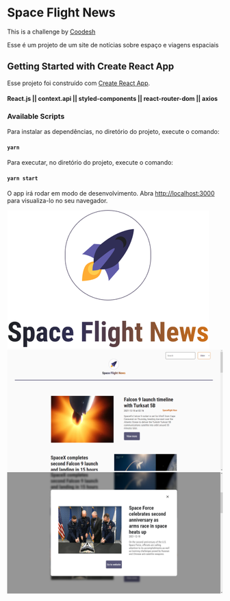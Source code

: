 # Space Flight News

This is a challenge by [Coodesh](https://coodesh.com/)

Esse é um projeto de um site de notícias sobre espaço e viagens espaciais

## Getting Started with Create React App

Esse projeto foi construído com [Create React App](https://github.com/facebook/create-react-app).

#### React.js || context.api || styled-components || react-router-dom || axios

### Available Scripts

Para instalar as dependências, no diretório do projeto, execute o comando:

#### `yarn`

Para executar, no diretório do projeto, execute o comando:

#### `yarn start`

O app irá rodar em modo de desenvolvimento.
Abra [http://localhost:3000](http://localhost:3000) para visualiza-lo no seu navegador.

![logo](src/assets/logo.png?raw=true "logo")
![logo](src/assets/home.png?raw=true "home")
![logo](src/assets/modal.png?raw=true "modal")
